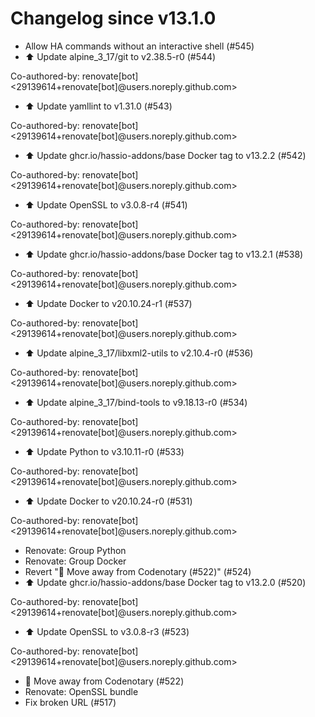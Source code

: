 # Changelog since v13.1.0
- Allow HA commands without an interactive shell (#545) 
- ⬆️ Update alpine_3_17/git to v2.38.5-r0 (#544)

Co-authored-by: renovate[bot] <29139614+renovate[bot]@users.noreply.github.com> 
- ⬆️ Update yamllint to v1.31.0 (#543)

Co-authored-by: renovate[bot] <29139614+renovate[bot]@users.noreply.github.com> 
- ⬆️ Update ghcr.io/hassio-addons/base Docker tag to v13.2.2 (#542)

Co-authored-by: renovate[bot] <29139614+renovate[bot]@users.noreply.github.com> 
- ⬆️ Update OpenSSL to v3.0.8-r4 (#541)

Co-authored-by: renovate[bot] <29139614+renovate[bot]@users.noreply.github.com> 
- ⬆️ Update ghcr.io/hassio-addons/base Docker tag to v13.2.1 (#538)

Co-authored-by: renovate[bot] <29139614+renovate[bot]@users.noreply.github.com> 
- ⬆️ Update Docker to v20.10.24-r1 (#537)

Co-authored-by: renovate[bot] <29139614+renovate[bot]@users.noreply.github.com> 
- ⬆️ Update alpine_3_17/libxml2-utils to v2.10.4-r0 (#536)

Co-authored-by: renovate[bot] <29139614+renovate[bot]@users.noreply.github.com> 
- ⬆️ Update alpine_3_17/bind-tools to v9.18.13-r0 (#534)

Co-authored-by: renovate[bot] <29139614+renovate[bot]@users.noreply.github.com> 
- ⬆️ Update Python to v3.10.11-r0 (#533)

Co-authored-by: renovate[bot] <29139614+renovate[bot]@users.noreply.github.com> 
- ⬆️ Update Docker to v20.10.24-r0 (#531)

Co-authored-by: renovate[bot] <29139614+renovate[bot]@users.noreply.github.com> 
- Renovate: Group Python 
- Renovate: Group Docker 
- Revert "🚽 Move away from Codenotary (#522)" (#524) 
- ⬆️ Update ghcr.io/hassio-addons/base Docker tag to v13.2.0 (#520)

Co-authored-by: renovate[bot] <29139614+renovate[bot]@users.noreply.github.com> 
- ⬆️ Update OpenSSL to v3.0.8-r3 (#523)

Co-authored-by: renovate[bot] <29139614+renovate[bot]@users.noreply.github.com> 
- 🚽 Move away from Codenotary (#522) 
- Renovate: OpenSSL bundle 
- Fix broken URL (#517) 
